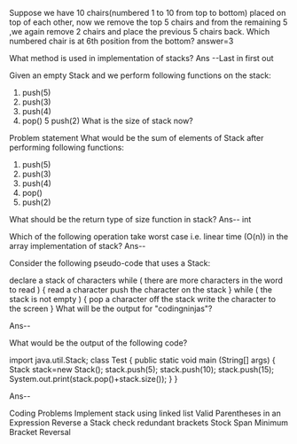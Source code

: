 Suppose we have 10 chairs(numbered 1 to 10 from top to bottom) placed on top of each other, 
now we remove the top 5 chairs and from the remaining 5 ,we again remove 2 chairs and place the previous 5 chairs back. 
Which numbered chair is at 6th position from the bottom?
answer=3


What method is used in implementation of stacks?
Ans --Last in first out



Given an empty Stack and we perform following functions on the stack:

1. push(5)
2. push(3)
3. push(4)
4. pop()
   5 push(2)
   What is the size of stack now?


Problem statement
What would be the sum of elements of Stack after performing following functions:

1. push(5)
2. push(3)
3. push(4)
4. pop()
5. push(2)

What should be the return type of size function in stack?
Ans-- int

Which of the following operation take worst case i.e. linear time (O(n)) in the array implementation of stack?
Ans-- 



Consider the following pseudo-code that uses a Stack:

declare a stack of characters
while ( there are more characters in the word to read )
{
read a character
push the character on the stack
}
while ( the stack is not empty )
{
pop a character off the stack
write the character to the screen
}
What will be the output for "codingninjas"?

Ans--


What would be the output of the following code?

import java.util.Stack;
class Test {
public static void main (String[] args) {
Stack<Integer> stack=new Stack<Integer>();
stack.push(5);
stack.push(10);
stack.push(15);
System.out.print(stack.pop()+stack.size());
}
}

Ans--



Coding Problems
Implement stack using linked list
Valid Parentheses in an Expression
Reverse a Stack
check redundant brackets
Stock Span
Minimum Bracket Reversal
